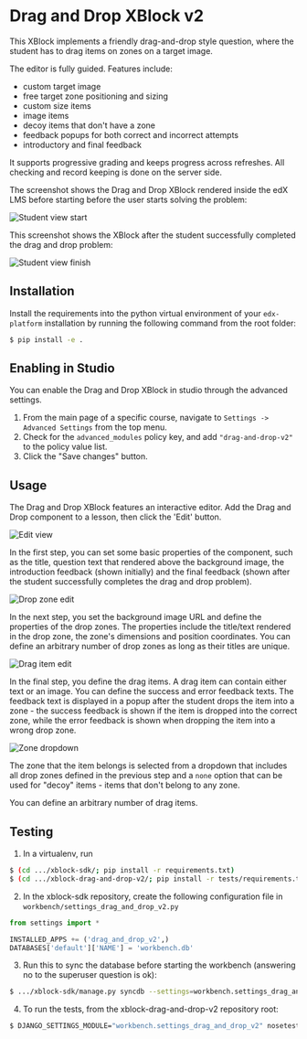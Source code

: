 Drag and Drop XBlock v2
=======================

This XBlock implements a friendly drag-and-drop style question, where
the student has to drag items on zones on a target image.

The editor is fully guided. Features include:

* custom target image
* free target zone positioning and sizing
* custom size items
* image items
* decoy items that don't have a zone
* feedback popups for both correct and incorrect attempts
* introductory and final feedback

It supports progressive grading and keeps progress across
refreshes. All checking and record keeping is done on the server side.

The screenshot shows the Drag and Drop XBlock rendered inside the edX
LMS before starting before the user starts solving the problem:

![Student view start](https://raw.githubusercontent.com/edx-solutions/xblock-drag-and-drop-v2/5ff71f56ba454c66d8f2749bc1d55d5f1df3b792/doc/img/student-view-start.png)

This screenshot shows the XBlock after the student successfully
completed the drag and drop problem:

![Student view finish](https://raw.githubusercontent.com/edx-solutions/xblock-drag-and-drop-v2/5ff71f56ba454c66d8f2749bc1d55d5f1df3b792/doc/img/student-view-finish.png)

Installation
------------

Install the requirements into the python virtual environment of your
`edx-platform` installation by running the following command from the
root folder:

```bash
$ pip install -e .
```

Enabling in Studio
------------------

You can enable the Drag and Drop XBlock in studio through the advanced
settings.

1. From the main page of a specific course, navigate to `Settings ->
   Advanced Settings` from the top menu.
2. Check for the `advanced_modules` policy key, and add
   `"drag-and-drop-v2"` to the policy value list.
3. Click the "Save changes" button.

Usage
-----

The Drag and Drop XBlock features an interactive editor. Add the Drag
and Drop component to a lesson, then click the 'Edit' button.

![Edit view](https://raw.githubusercontent.com/edx-solutions/xblock-drag-and-drop-v2/5ff71f56ba454c66d8f2749bc1d55d5f1df3b792/doc/img/edit-view.png)

In the first step, you can set some basic properties of the component,
such as the title, question text that rendered above the background
image, the introduction feedback (shown initially) and the final
feedback (shown after the student successfully completes the drag and
drop problem).

![Drop zone edit](https://raw.githubusercontent.com/edx-solutions/xblock-drag-and-drop-v2/5ff71f56ba454c66d8f2749bc1d55d5f1df3b792/doc/img/edit-view-zones.png)

In the next step, you set the background image URL and define the
properties of the drop zones. The properties include the title/text
rendered in the drop zone, the zone's dimensions and position
coordinates. You can define an arbitrary number of drop zones as long
as their titles are unique.

![Drag item edit](https://raw.githubusercontent.com/edx-solutions/xblock-drag-and-drop-v2/5ff71f56ba454c66d8f2749bc1d55d5f1df3b792/doc/img/edit-view-items.png)

In the final step, you define the drag items. A drag item can contain
either text or an image. You can define the success and error feedback
texts. The feedback text is displayed in a popup after the student
drops the item into a zone - the success feedback is shown if the item
is dropped into the correct zone, while the error feedback is shown
when dropping the item into a wrong drop zone.

![Zone dropdown](https://raw.githubusercontent.com/edx-solutions/xblock-drag-and-drop-v2/5ff71f56ba454c66d8f2749bc1d55d5f1df3b792/doc/img/edit-view-zone-dropdown.png)

The zone that the item belongs is selected from a dropdown that
includes all drop zones defined in the previous step and a `none`
option that can be used for "decoy" items - items that don't belong to
any zone.

You can define an arbitrary number of drag items.

Testing
-------

1. In a virtualenv, run

```bash
$ (cd .../xblock-sdk/; pip install -r requirements.txt)
$ (cd .../xblock-drag-and-drop-v2/; pip install -r tests/requirements.txt)
```

2. In the xblock-sdk repository, create the following configuration
file in `workbench/settings_drag_and_drop_v2.py`

```python
from settings import *

INSTALLED_APPS += ('drag_and_drop_v2',)
DATABASES['default']['NAME'] = 'workbench.db'
```

3. Run this to sync the database before starting the workbench
(answering no to the superuser question is ok):

```bash
$ .../xblock-sdk/manage.py syncdb --settings=workbench.settings_drag_and_drop_v2
```

4. To run the tests, from the xblock-drag-and-drop-v2 repository root:

```bash
$ DJANGO_SETTINGS_MODULE="workbench.settings_drag_and_drop_v2" nosetests --rednose --verbose --with-cover --cover-package=drag_and_drop_v2
```
